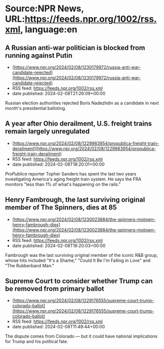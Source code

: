 # Source:NPR News, URL:https://feeds.npr.org/1002/rss.xml, language:en

## A Russian anti-war politician is blocked from running against Putin
 - [https://www.npr.org/2024/02/08/1230179972/russia-anti-war-candidate-rejected](https://www.npr.org/2024/02/08/1230179972/russia-anti-war-candidate-rejected)
 - RSS feed: https://feeds.npr.org/1002/rss.xml
 - date published: 2024-02-08T21:26:09+00:00

Russian election authorities rejected Boris Nadezhdin as a candidate in next month's presidential balloting.

## A year after Ohio derailment, U.S. freight trains remain largely unregulated
 - [https://www.npr.org/2024/02/08/1229983954/propublica-freight-train-derailment](https://www.npr.org/2024/02/08/1229983954/propublica-freight-train-derailment)
 - RSS feed: https://feeds.npr.org/1002/rss.xml
 - date published: 2024-02-08T18:20:01+00:00

<em>ProPublica </em>reporter Topher Sanders has spent the last two years investigating America's aging freight train system. He says the FRA monitors "less than 1% of what's happening on the rails."

## Henry Fambrough, the last surviving original member of The Spinners, dies at 85
 - [https://www.npr.org/2024/02/08/1230023884/the-spinners-motown-henry-fambrough-dies](https://www.npr.org/2024/02/08/1230023884/the-spinners-motown-henry-fambrough-dies)
 - RSS feed: https://feeds.npr.org/1002/rss.xml
 - date published: 2024-02-08T16:20:03+00:00

Fambrough was the last surviving original member of the iconic R&amp;B group, whose hits included "It's a Shame," "Could It Be I'm Falling in Love" and "The Rubberband Man."

## Supreme Court to consider whether Trump can be removed from primary ballot
 - [https://www.npr.org/2024/02/08/1229176555/supreme-court-trump-colorado-ballot](https://www.npr.org/2024/02/08/1229176555/supreme-court-trump-colorado-ballot)
 - RSS feed: https://feeds.npr.org/1002/rss.xml
 - date published: 2024-02-08T11:49:44+00:00

The dispute comes from Colorado — but it could have national implications for Trump and his political fate.


